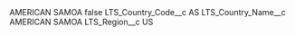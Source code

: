 <?xml version="1.0" encoding="UTF-8"?>
<CustomMetadata xmlns="http://soap.sforce.com/2006/04/metadata" xmlns:xsi="http://www.w3.org/2001/XMLSchema-instance" xmlns:xsd="http://www.w3.org/2001/XMLSchema">
    <label>AMERICAN SAMOA</label>
    <protected>false</protected>
    <values>
        <field>LTS_Country_Code__c</field>
        <value xsi:type="xsd:string">AS</value>
    </values>
    <values>
        <field>LTS_Country_Name__c</field>
        <value xsi:type="xsd:string">AMERICAN SAMOA</value>
    </values>
    <values>
        <field>LTS_Region__c</field>
        <value xsi:type="xsd:string">US</value>
    </values>
</CustomMetadata>
